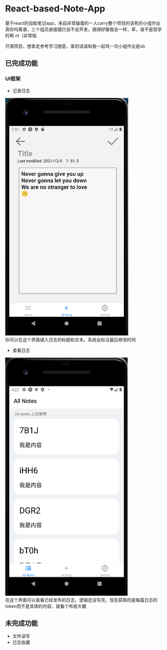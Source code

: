 # React-based-Note-App

基于react的自助笔记app，来自非常操蛋的一人carry整个项目的该死的小组作业
真你吗离谱，三个组员直接摆烂说不会开发，搞得好像我会一样，草，谁不是现学的啊
nt（非常恼

开源项目，想拿走参考学习随意，拿的话请和我一起骂一句小组作业是sb

## 已完成功能
### UI框架
- 记录日志
<img src="https://raw.githubusercontent.com/Guiny-Time/PictureBed/main/20211205155416.png" style="height:50"/>
<br>
你可以在这个界面键入日志的标题和文本。系统会标注最后修改时间

- 查看日志
<img src="https://raw.githubusercontent.com/Guiny-Time/PictureBed/main/20211221042312.png" style="height:50"/>
<br>
在这个界面可以查看已经发布的日志。逻辑还没写完，现在获取的是每篇日志的token而不是具体的内容，就看个布局大概

## 未完成功能
- 文件读写
- 日志收藏
